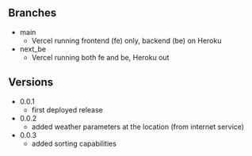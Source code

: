 ## Branches
- main
  - Vercel running frontend (fe) only, backend (be) on Heroku
- next_be
  - Vercel running both fe and be, Heroku out

## Versions
- 0.0.1
  - first deployed release
- 0.0.2
  - added weather parameters at the location (from internet service)
- 0.0.3
  - added sorting capabilities
